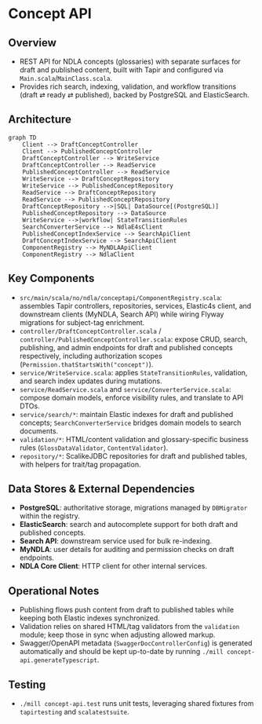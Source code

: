# Concept API

## Overview
- REST API for NDLA concepts (glossaries) with separate surfaces for draft and published content, built with Tapir and configured via `Main.scala`/`MainClass.scala`.
- Provides rich search, indexing, validation, and workflow transitions (draft ⇄ ready ⇄ published), backed by PostgreSQL and ElasticSearch.

## Architecture
```mermaid
graph TD
    Client --> DraftConceptController
    Client --> PublishedConceptController
    DraftConceptController --> WriteService
    DraftConceptController --> ReadService
    PublishedConceptController --> ReadService
    WriteService --> DraftConceptRepository
    WriteService --> PublishedConceptRepository
    ReadService --> DraftConceptRepository
    ReadService --> PublishedConceptRepository
    DraftConceptRepository -->|SQL| DataSource[(PostgreSQL)]
    PublishedConceptRepository --> DataSource
    WriteService -->|workflow| StateTransitionRules
    SearchConverterService --> NdlaE4sClient
    PublishedConceptIndexService --> SearchApiClient
    DraftConceptIndexService --> SearchApiClient
    ComponentRegistry --> MyNDLAApiClient
    ComponentRegistry --> NdlaClient
```

## Key Components
- `src/main/scala/no/ndla/conceptapi/ComponentRegistry.scala`: assembles Tapir controllers, repositories, services, Elastic4s client, and downstream clients (MyNDLA, Search API) while wiring Flyway migrations for subject-tag enrichment.
- `controller/DraftConceptController.scala` / `controller/PublishedConceptController.scala`: expose CRUD, search, publishing, and admin endpoints for draft and published concepts respectively, including authorization scopes (`Permission.thatStartsWith("concept")`).
- `service/WriteService.scala`: applies `StateTransitionRules`, validation, and search index updates during mutations.
- `service/ReadService.scala` and `service/ConverterService.scala`: compose domain models, enforce visibility rules, and translate to API DTOs.
- `service/search/*`: maintain Elastic indexes for draft and published concepts; `SearchConverterService` bridges domain models to search documents.
- `validation/*`: HTML/content validation and glossary-specific business rules (`GlossDataValidator`, `ContentValidator`).
- `repository/*`: ScalikeJDBC repositories for draft and published tables, with helpers for trait/tag propagation.

## Data Stores & External Dependencies
- **PostgreSQL**: authoritative storage, migrations managed by `DBMigrator` within the registry.
- **ElasticSearch**: search and autocomplete support for both draft and published concepts.
- **Search API**: downstream service used for bulk re-indexing.
- **MyNDLA**: user details for auditing and permission checks on draft endpoints.
- **NDLA Core Client**: HTTP client for other internal services.

## Operational Notes
- Publishing flows push content from draft to published tables while keeping both Elastic indexes synchronized.
- Validation relies on shared HTML/tag validators from the `validation` module; keep those in sync when adjusting allowed markup.
- Swagger/OpenAPI metadata (`SwaggerDocControllerConfig`) is generated automatically and should be kept up-to-date by running `./mill concept-api.generateTypescript`.

## Testing
- `./mill concept-api.test` runs unit tests, leveraging shared fixtures from `tapirtesting` and `scalatestsuite`.

